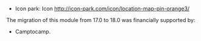 - Icon park: Icon http://icon-park.com/icon/location-map-pin-orange3/

The migration of this module from 17.0 to 18.0 was financially supported by:

- Camptocamp.
